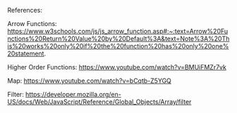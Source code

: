 References:

Arrow Functions:
https://www.w3schools.com/js/js_arrow_function.asp#:~:text=Arrow%20Functions%20Return%20Value%20by%20Default%3A&text=Note%3A%20This%20works%20only%20if%20the%20function%20has%20only%20one%20statement.

Higher Order Functions:
https://www.youtube.com/watch?v=BMUiFMZr7vk

Map:
https://www.youtube.com/watch?v=bCqtb-Z5YGQ

Filter:
https://developer.mozilla.org/en-US/docs/Web/JavaScript/Reference/Global_Objects/Array/filter
